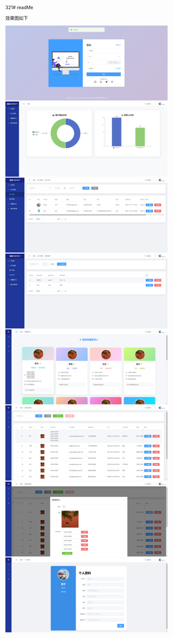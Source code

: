 321# readMe

效果图如下

![image-20241123181914544](readMe/image-20241123181914544.png)![image-20241123181920854](readMe/image-20241123181920854.png)![image-20241123181926442](readMe/image-20241123181926442.png)![image-20241123181930288](readMe/image-20241123181930288.png)![image-20241123181937275](readMe/image-20241123181937275.png)![image-20241123181940971](readMe/image-20241123181940971.png)![image-20241123181943292](readMe/image-20241123181943292.png)![image-20241123181951067](readMe/image-20241123181951067.png)
